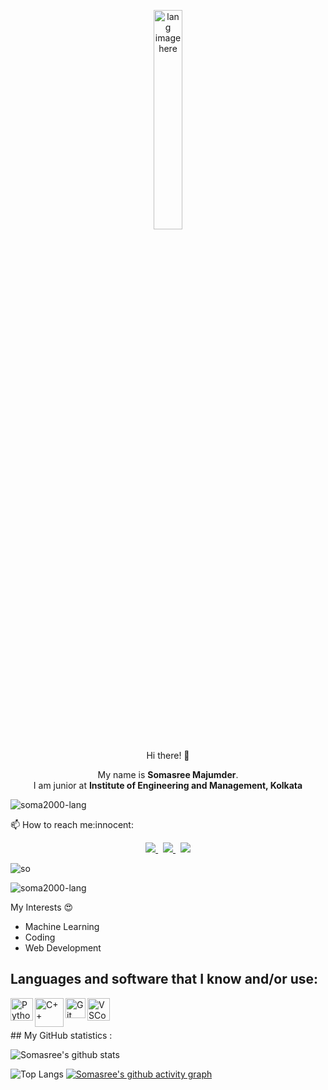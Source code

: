 
<p align="center"><img width="30%" src="https://github.com/alansmathew/alansmathew/raw/master/lang.gif" alt="lang image here" /></p>

<p align="center">  Hi there! 👋 </p>
<p align='center'>
  My name is <b>Somasree Majumder</b>.<br/>
  I am junior at <b>Institute of Engineering and Management, Kolkata</b>
</p>

<p align="left"> <img src="https://komarev.com/ghpvc/?username=soma2000-lang&label=Profile%20views&color=0e75b6&style=flat" alt="soma2000-lang" /> </p>

<p>📫 How to reach me:innocent:</p>

<p align='center'>
 
  <a href="mailto:seckroll16@gmail.com">
  <img src="https://img.shields.io/badge/Gmail-D14836?style=for-the-badge&logo=gmail&logoColor=white">
  </a>&nbsp
  
  <a href="https://www.linkedin.com/mwlite/in/somasree-majumder-3533411aa">
  <img src="https://img.shields.io/badge/LinkedIn-0077B5?style=for-the-badge&logo=linkedin&logoColor=white">
  </a>&nbsp
  
  <a href="https://twitter.com/SomasreeMajumd2">
    <img src="https://img.shields.io/badge/Twitter-1DA1F2?style=for-the-badge&logo=twitter&logoColor=white">
  </a>
  
</p>
<!-- <div align="center"> -->
 
<!--  <p align="left"> <img src="https://github-profile-trophy.vercel.app/?username=soma2000-lang&theme=dark" alt="yashikajotwani12"> </p> -->

<p align="left"> <img src="https://github-readme-streak-stats.herokuapp.com/?user=soma2000-lang&theme=dark" alt="so" > </p>

<p align="left"> <img src="https://github-readme-stats.vercel.app/api/top-langs?username=soma2000-lang&show_icons=true&locale=en&layout=compact&theme=dark" alt="soma2000-lang" > </p>

<!-- <p align="left"> <img src="https://github-readme-stats.vercel.app/api?username=soma2000-lang&show_icons=true&locale=en&theme=dark" alt="soma2000-lang" ></p>  -->
  



My Interests :heart_eyes:<br>


- Machine Learning
- Coding
- Web Development

## Languages and software that I know and/or use:

<img align = 'left' alt = 'Python' width='36px' src="https://user-images.githubusercontent.com/55111154/100546857-8ba9c700-3289-11eb-9627-ae469441946b.png"/>

<img align = "left" alt = "C++" width = "46px" src="https://user-images.githubusercontent.com/55111154/100549944-5f4b7600-329c-11eb-8d47-a3d5f47bd248.png" />

<img align="left" alt="Git" width="32px" src= "https://user-images.githubusercontent.com/55111154/100549956-74280980-329c-11eb-8b47-62b3ea97e5ca.png"/>

<img align="left" alt="VSCode" width="36px" src= "https://user-images.githubusercontent.com/55111154/100549504-41304680-3299-11eb-811c-570aae79deba.png"/>

<br/>
<br/>
<br/>
## My GitHub statistics : 

![Somasree's github stats](https://github-readme-stats.vercel.app/api?username=soma2000-lang&count_private=true&show_icons=True&theme=gotham)

![Top Langs](https://github-readme-stats.vercel.app/api/top-langs/?username=soma2000-lang&hide=MATLAB&exclude_repo=dotfiles)
[![Somasree's github activity graph](https://activity-graph.herokuapp.com/graph?username=soma2000-lang&bg_color=000000&color=00FF00&line=FFFF00&point=964B00&area=true&hide_border=false)](https://https://github.com/soma2000-lang?tab=repositories)









<!--
**soma2000-lang/soma2000-lang** is a ✨ _special_ ✨ repository because its `README.md` (this file) appears on your GitHub profile.

Here are some ideas to get you started:

- 🔭 I’m currently working on ...
- 🌱 I’m currently learning ...
- 👯 I’m looking to collaborate on ...
- 🤔 I’m looking for help with ...
- 💬 Ask me about ...
- 📫 How to reach me: ...
- 😄 Pronouns: ...
- ⚡ Fun fact: ...
-->
